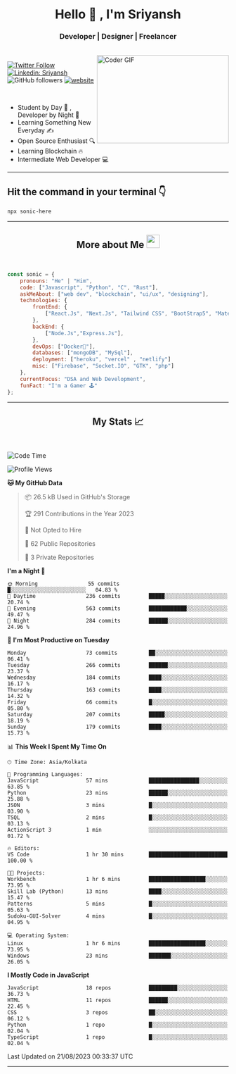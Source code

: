 
<h1 align="center">Hello  👋 , I'm Sriyansh</h1>
<h3 align="center">Developer | Designer | Freelancer </h3>
<br>
<img alt="Coder GIF" align="right" height=200 width=300 src="https://miro.medium.com/max/1360/0*7Q3yvSIv_t0ioJ-Z.gif" />

[![Twitter Follow](https://img.shields.io/twitter/follow/ShivamSriyansh?label=Follow)](https://twitter.com/intent/follow?screen_name=ShivamSriyansh)
[![Linkedin: Sriyansh](https://img.shields.io/badge/-Sriyansh-blue?style=flat-square&logo=Linkedin&logoColor=white&link=https://www.linkedin.com/in/sriyansh-shivam/)](https://www.linkedin.com/in/sriyansh-shivam/)
![GitHub followers](https://img.shields.io/github/followers/SoNiC-HeRE?label=Follow&style=social)
[![website](https://img.shields.io/badge/Website-46a2f1.svg?&style=flat-square&logo=Google-Chrome&logoColor=white&link=https://ss-portfolio.vercel.app/)](https://ss-portfolio.vercel.app/)

<br/>

- Student by Day 🌅 , Developer by Night 🌃
- Learning Something New Everyday ✍️
- Open Source Enthusiast 🔍
- Learning Blockchain 🔥
- Intermediate Web Developer 💻



<hr/>

## Hit the command in your terminal 👇
```bash
npx sonic-here
```

<hr/>
<h2 align="center">More about Me <img src="https://emojis.slackmojis.com/emojis/images/1531849430/4246/blob-sunglasses.gif?1531849430" width="30"/> </h3>
<br>

```javascript
const sonic = {
    pronouns: "He" | "Him",
    code: ["Javascript", "Python", "C", "Rust"],
    askMeAbout: ["web dev", "blockchain", "ui/ux", "designing"],
    technologies: {
        frontEnd: {
            ["React.Js", "Next.Js", "Tailwind CSS", "BootStrap5", "MaterialUI"]
        },
        backEnd: {
            ["Node.Js","Express.Js"],
        },
        devOps: ["Docker🐳"],
        databases: ["mongoDB", "MySql"],
        deployment: ["heroku", "vercel" , "netlify"]
        misc: ["Firebase", "Socket.IO", "GTK", "php"]
    },
    currentFocus: "DSA and Web Development",
    funFact: "I'm a Gamer 🕹️"
};
```
<hr/>

<h2 align="center"> My Stats 📈 </h2>
<br />

<!--START_SECTION:waka-->
![Code Time](http://img.shields.io/badge/Code%20Time-27%20hrs%2049%20mins-blue)

![Profile Views](http://img.shields.io/badge/Profile%20Views-1-blue)

**🐱 My GitHub Data** 

> 📦 26.5 kB Used in GitHub's Storage 
 > 
> 🏆 291 Contributions in the Year 2023
 > 
> 🚫 Not Opted to Hire
 > 
> 📜 62 Public Repositories 
 > 
> 🔑 3 Private Repositories 
 > 
**I'm a Night 🦉** 

```text
🌞 Morning                55 commits          █░░░░░░░░░░░░░░░░░░░░░░░░   04.83 % 
🌆 Daytime                236 commits         █████░░░░░░░░░░░░░░░░░░░░   20.74 % 
🌃 Evening                563 commits         ████████████░░░░░░░░░░░░░   49.47 % 
🌙 Night                  284 commits         ██████░░░░░░░░░░░░░░░░░░░   24.96 % 
```
📅 **I'm Most Productive on Tuesday** 

```text
Monday                   73 commits          ██░░░░░░░░░░░░░░░░░░░░░░░   06.41 % 
Tuesday                  266 commits         ██████░░░░░░░░░░░░░░░░░░░   23.37 % 
Wednesday                184 commits         ████░░░░░░░░░░░░░░░░░░░░░   16.17 % 
Thursday                 163 commits         ████░░░░░░░░░░░░░░░░░░░░░   14.32 % 
Friday                   66 commits          █░░░░░░░░░░░░░░░░░░░░░░░░   05.80 % 
Saturday                 207 commits         █████░░░░░░░░░░░░░░░░░░░░   18.19 % 
Sunday                   179 commits         ████░░░░░░░░░░░░░░░░░░░░░   15.73 % 
```


📊 **This Week I Spent My Time On** 

```text
🕑︎ Time Zone: Asia/Kolkata

💬 Programming Languages: 
JavaScript               57 mins             ████████████████░░░░░░░░░   63.85 % 
Python                   23 mins             ██████░░░░░░░░░░░░░░░░░░░   25.88 % 
JSON                     3 mins              █░░░░░░░░░░░░░░░░░░░░░░░░   03.90 % 
TSQL                     2 mins              █░░░░░░░░░░░░░░░░░░░░░░░░   03.13 % 
ActionScript 3           1 min               ░░░░░░░░░░░░░░░░░░░░░░░░░   01.72 % 

🔥 Editors: 
VS Code                  1 hr 30 mins        █████████████████████████   100.00 % 

🐱‍💻 Projects: 
Workbench                1 hr 6 mins         ██████████████████░░░░░░░   73.95 % 
Skill Lab (Python)       13 mins             ████░░░░░░░░░░░░░░░░░░░░░   15.47 % 
Patterns                 5 mins              █░░░░░░░░░░░░░░░░░░░░░░░░   05.63 % 
Sudoku-GUI-Solver        4 mins              █░░░░░░░░░░░░░░░░░░░░░░░░   04.95 % 

💻 Operating System: 
Linux                    1 hr 6 mins         ██████████████████░░░░░░░   73.95 % 
Windows                  23 mins             ███████░░░░░░░░░░░░░░░░░░   26.05 % 
```

**I Mostly Code in JavaScript** 

```text
JavaScript               18 repos            █████████░░░░░░░░░░░░░░░░   36.73 % 
HTML                     11 repos            ██████░░░░░░░░░░░░░░░░░░░   22.45 % 
CSS                      3 repos             ██░░░░░░░░░░░░░░░░░░░░░░░   06.12 % 
Python                   1 repo              █░░░░░░░░░░░░░░░░░░░░░░░░   02.04 % 
TypeScript               1 repo              █░░░░░░░░░░░░░░░░░░░░░░░░   02.04 % 
```




 Last Updated on 21/08/2023 00:33:37 UTC
<!--END_SECTION:waka-->
<hr />
